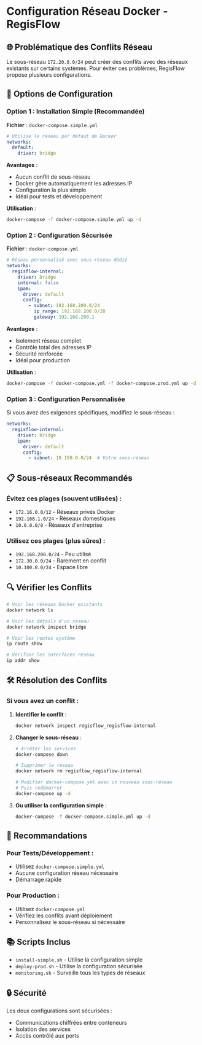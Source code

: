 # Configuration Réseau Docker - RegisFlow

## 🌐 Problématique des Conflits Réseau

Le sous-réseau `172.20.0.0/24` peut créer des conflits avec des réseaux existants sur certains systèmes. Pour éviter ces problèmes, RegisFlow propose plusieurs configurations.

## 🔧 Options de Configuration

### Option 1 : Installation Simple (Recommandée)

**Fichier** : `docker-compose.simple.yml`

```yaml
# Utilise le réseau par défaut de Docker
networks:
  default:
    driver: bridge
```

**Avantages** :
- Aucun conflit de sous-réseau
- Docker gère automatiquement les adresses IP
- Configuration la plus simple
- Idéal pour tests et développement

**Utilisation** :
```bash
docker-compose -f docker-compose.simple.yml up -d
```

### Option 2 : Configuration Sécurisée

**Fichier** : `docker-compose.yml`

```yaml
# Réseau personnalisé avec sous-réseau dédié
networks:
  regisflow-internal:
    driver: bridge
    internal: false
    ipam:
      driver: default
      config:
        - subnet: 192.168.200.0/24
          ip_range: 192.168.200.0/28
          gateway: 192.168.200.1
```

**Avantages** :
- Isolement réseau complet
- Contrôle total des adresses IP
- Sécurité renforcée
- Idéal pour production

**Utilisation** :
```bash
docker-compose -f docker-compose.yml -f docker-compose.prod.yml up -d
```

### Option 3 : Configuration Personnalisée

Si vous avez des exigences spécifiques, modifiez le sous-réseau :

```yaml
networks:
  regisflow-internal:
    driver: bridge
    ipam:
      driver: default
      config:
        - subnet: 10.100.0.0/24  # Votre sous-réseau
```

## 📋 Sous-réseaux Recommandés

### Évitez ces plages (souvent utilisées) :
- `172.16.0.0/12` - Réseaux privés Docker
- `192.168.1.0/24` - Réseaux domestiques
- `10.0.0.0/8` - Réseaux d'entreprise

### Utilisez ces plages (plus sûres) :
- `192.168.200.0/24` - Peu utilisé
- `172.30.0.0/24` - Rarement en conflit
- `10.100.0.0/24` - Espace libre

## 🔍 Vérifier les Conflits

```bash
# Voir les réseaux Docker existants
docker network ls

# Voir les détails d'un réseau
docker network inspect bridge

# Voir les routes système
ip route show

# Vérifier les interfaces réseau
ip addr show
```

## 🛠️ Résolution des Conflits

### Si vous avez un conflit :

1. **Identifier le conflit** :
   ```bash
   docker network inspect regisflow_regisflow-internal
   ```

2. **Changer le sous-réseau** :
   ```bash
   # Arrêter les services
   docker-compose down
   
   # Supprimer le réseau
   docker network rm regisflow_regisflow-internal
   
   # Modifier docker-compose.yml avec un nouveau sous-réseau
   # Puis redémarrer
   docker-compose up -d
   ```

3. **Ou utiliser la configuration simple** :
   ```bash
   docker-compose -f docker-compose.simple.yml up -d
   ```

## 🎯 Recommandations

### Pour Tests/Développement :
- Utilisez `docker-compose.simple.yml`
- Aucune configuration réseau nécessaire
- Démarrage rapide

### Pour Production :
- Utilisez `docker-compose.yml` 
- Vérifiez les conflits avant déploiement
- Personnalisez le sous-réseau si nécessaire

## 📚 Scripts Inclus

- `install-simple.sh` - Utilise la configuration simple
- `deploy-prod.sh` - Utilise la configuration sécurisée
- `monitoring.sh` - Surveille tous les types de réseaux

## 🔒 Sécurité

Les deux configurations sont sécurisées :
- Communications chiffrées entre conteneurs
- Isolation des services
- Accès contrôlé aux ports